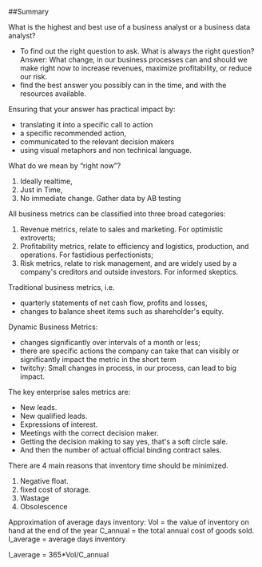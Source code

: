 ##Summary

What is the highest and best use of a business analyst or a business data analyst? 
- To find out the right question to ask.
   What is always the right question? Answer: What change, in our business processes can and should we make right now to increase revenues, maximize profitability, or reduce our risk.
- find the best answer you possibly can in the time, and with the resources available. 

Ensuring that your answer has practical impact by:
- translating it into a specific call to action
- a specific recommended action,
- communicated to the relevant decision makers
- using visual metaphors and non technical language.

What do we mean by “right now”? 

1.	Ideally realtime,
2.	Just in Time,
3.	No immediate change. Gather data by AB testing

All business metrics can be classified into three broad categories:

1.	Revenue metrics, relate to sales and marketing. For optimistic extroverts;
2.	Profitability metrics, relate to efficiency and logistics, production, and operations. For fastidious perfectionists;
3.	Risk metrics, relate to risk management, and are widely used by a company's creditors and outside investors. For informed skeptics.

Traditional business metrics, i.e.
- quarterly statements of net cash flow, profits and losses,
- changes to balance sheet items such as shareholder's equity.

Dynamic Business Metrics:
- changes significantly over intervals of a month or less;
- there are specific actions the company can take that can visibly or significantly impact the metric in the short term
- twitchy: Small changes in process, in our process, can lead to big impact.

The key enterprise sales metrics are:
- New leads.
- New qualified leads.
- Expressions of interest.
- Meetings with the correct decision maker.
- Getting the decision making to say yes, that's a soft circle sale.
- And then the number of actual official binding contract sales.

There are 4 main reasons that inventory time should be minimized.
1.	Negative float.
2.	fixed cost of storage.
3.	Wastage
4.	Obsolescence

Approximation of average days inventory:
VoI = the value of inventory on hand at the end of the year
C_annual = the total annual cost of goods sold.
I_average = average days inventory 

I_average = 365*VoI/C_annual
